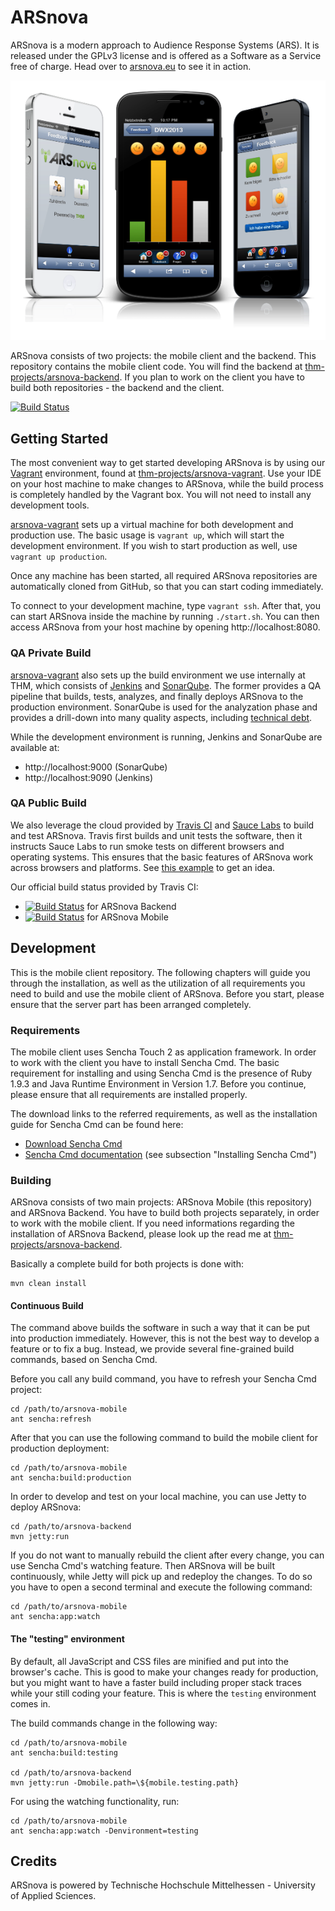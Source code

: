 # ARSnova

ARSnova is a modern approach to Audience Response Systems (ARS). It is released under the GPLv3 license and is offered as a Software as a Service free of charge. Head over to [arsnova.eu](https://arsnova.eu/) to see it in action.

![ARSnova](src/site/resources/showcase.png)

ARSnova consists of two projects: the mobile client and the backend. This repository contains the mobile client code. You will find the backend at [thm-projects/arsnova-backend](https://github.com/thm-projects/arsnova-backend). If you plan to work on the client you have to build both repositories - the backend and the client.

[![Build Status](https://travis-ci.org/thm-projects/arsnova-mobile.svg?branch=master)](https://travis-ci.org/thm-projects/arsnova-mobile)

## Getting Started

The most convenient way to get started developing ARSnova is by using our [Vagrant](http://www.vagrantup.com/) environment, found at [thm-projects/arsnova-vagrant](https://github.com/thm-projects/arsnova-vagrant). Use your IDE on your host machine to make changes to ARSnova, while the build process is completely handled by the Vagrant box. You will not need to install any development tools.

[arsnova-vagrant](https://github.com/thm-projects/arsnova-vagrant) sets up a virtual machine for both development and production use. The basic usage is `vagrant up`, which will start the development environment. If you wish to start production as well, use `vagrant up production`.

Once any machine has been started, all required ARSnova repositories are automatically cloned from GitHub, so that you can start coding immediately.

To connect to your development machine, type `vagrant ssh`. After that, you can start ARSnova inside the machine by running `./start.sh`. You can then access ARSnova from your host machine by opening http://localhost:8080.

### QA Private Build

[arsnova-vagrant](https://github.com/thm-projects/arsnova-vagrant) also sets up the build environment we use internally at THM, which consists of [Jenkins](http://jenkins-ci.org/) and [SonarQube](http://www.sonarqube.org/). The former provides a QA pipeline that builds, tests, analyzes, and finally deploys ARSnova to the production environment. SonarQube is used for the analyzation phase and provides a drill-down into many quality aspects, including [technical debt](https://en.wikipedia.org/wiki/Technical_debt).

While the development environment is running, Jenkins and SonarQube are available at:

- http://localhost:9000 (SonarQube)
- http://localhost:9090 (Jenkins)

### QA Public Build

We also leverage the cloud provided by [Travis CI](https://travis-ci.org/) and [Sauce Labs](https://saucelabs.com/) to build and test ARSnova. Travis first builds and unit tests the software, then it instructs Sauce Labs to run smoke tests on different browsers and operating systems. This ensures that the basic features of ARSnova work across browsers and platforms. See [this example](https://saucelabs.com/tests/4beecf8c754f418da0b75259c039c077) to get an idea.

Our official build status provided by Travis CI:

- [![Build Status](https://travis-ci.org/thm-projects/arsnova-backend.svg?branch=master)](https://travis-ci.org/thm-projects/arsnova-backend) for ARSnova Backend
- [![Build Status](https://travis-ci.org/thm-projects/arsnova-mobile.svg?branch=master)](https://travis-ci.org/thm-projects/arsnova-mobile) for ARSnova Mobile

## Development

This is the mobile client repository. The following chapters will guide you through the installation, as well as the utilization of all requirements you need to build and use the mobile client of ARSnova. Before you start, please ensure that the server part has been arranged completely.

### Requirements

The mobile client uses Sencha Touch 2 as application framework. In order to work with the client you have to install Sencha Cmd. The basic requirement for installing and using Sencha Cmd is the presence of Ruby 1.9.3 and Java Runtime Environment in Version 1.7. Before you continue, please ensure that all requirements are installed properly.

The download links to the referred requirements, as well as the installation guide for Sencha Cmd can be found here:

- [Download Sencha Cmd](http://www.sencha.com/products/sencha-cmd/)
- [Sencha Cmd documentation](http://docs.sencha.com/cmd/4.0.0/#!/guide/command_whats_new) (see subsection "Installing Sencha Cmd")

### Building

ARSnova consists of two main projects: ARSnova Mobile (this repository) and ARSnova Backend. You have to build both projects separately, in order to work with the mobile client. If you need informations regarding the installation of ARSnova Backend, please look up the read me at [thm-projects/arsnova-backend](https://github.com/thm-projects/arsnova-backend).

Basically a complete build for both projects is done with:

	mvn clean install

#### Continuous Build

The command above builds the software in such a way that it can be put into production immediately. However, this is not the best way to develop a feature or to fix a bug. Instead, we provide several fine-grained build commands, based on Sencha Cmd.

Before you call any build command, you have to refresh your Sencha Cmd project:

	cd /path/to/arsnova-mobile
	ant sencha:refresh

After that you can use the following command to build the mobile client for production deployment:

	cd /path/to/arsnova-mobile
	ant sencha:build:production

In order to develop and test on your local machine, you can use Jetty to deploy ARSnova:

	cd /path/to/arsnova-backend
	mvn jetty:run

If you do not want to manually rebuild the client after every change, you can use Sencha Cmd's watching feature. Then ARSnova will be built continuously, while Jetty will pick up and redeploy the changes. To do so you have to open a second terminal and execute the following command:

	cd /path/to/arsnova-mobile
	ant sencha:app:watch

#### The "testing" environment

By default, all JavaScript and CSS files are minified and put into the browser's cache. This is good to make your changes ready for production, but you might want to have a faster build including proper stack traces while your still coding your feature. This is where the `testing` environment comes in.

The build commands change in the following way:

	cd /path/to/arsnova-mobile
	ant sencha:build:testing

	cd /path/to/arsnova-backend
	mvn jetty:run -Dmobile.path=\${mobile.testing.path}

For using the watching functionality, run:

	cd /path/to/arsnova-mobile
	ant sencha:app:watch -Denvironment=testing

## Credits

ARSnova is powered by Technische Hochschule Mittelhessen - University of Applied Sciences.
